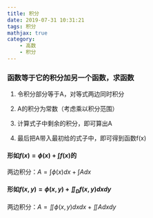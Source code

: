 ```yaml
---
title: 积分
date: 2019-07-31 10:31:21
tags: 积分
mathjax: true
category:
    - 高数
    - 积分
---
```


### 函数等于它的积分加另一个函数，求函数

1. 令积分部分等于A，对等式两边同时积分

2. A的积分为常数（考虑乘以积分范围）

3. 计算式子中剩余的积分，即可算出A

4. 最后把A带入最初给的式子中，即可得到函数f(x)

#### 形如$f(x)=\phi(x)+\int f(x)$的
两边积分：$A=\int \phi(x)dx+\int Adx$

#### 形如$f(x,y)=\phi(x,y)+\iint_D f(x,y)dxdy$
两边积分：$A=\iint \phi(x,y)dxdx+\iint Adxdy$